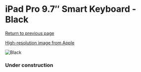 # iPad Pro 9.7″ Smart Keyboard - Black

[Return to previous page](/ipad_pro97)

[High-resolution image from Apple](https://store.storeimages.cdn-apple.com/8756/as-images.apple.com/is/MM2L2?wid=4500&hei=4500&fmt=png)

<div style="width: 384px"><img src="/everypreview/MM2L2.png" alt="Black"></div>

### Under construction
